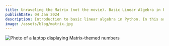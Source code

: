 ```yaml
---
title: Unraveling the Matrix (not the movie). Basic Linear Algebra in Python.
publishDate: 04 Jan 2024
description: Introduction to basic linear algebra in Python. In this article, we'll cover how to calculate the determinant of a matrix.
image: /assets/blog/matrix.jpg
---
```


![Photo of a laptop displaying Matrix-themed numbers](/assets/blog/matrix.jpg)